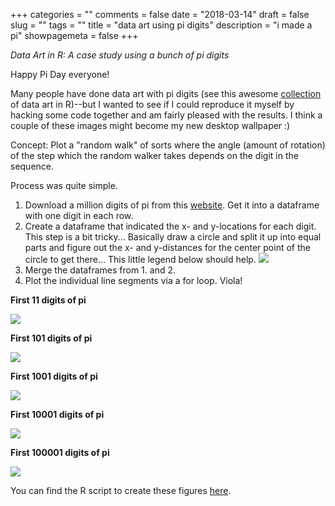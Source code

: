 +++
categories = ""
comments = false
date = "2018-03-14"
draft = false
slug = ""
tags = ""
title = "data art using pi digits"
description = "i made a pi"
showpagemeta = false
+++
    
*Data Art in R: A case study using a bunch of pi digits*

Happy Pi Day everyone! 

Many people have done data art with pi digits (see this awesome [collection](https://www.r-graph-gallery.com/portfolio/data-art/) of data art in R)--but I wanted to see if I could reproduce it myself by hacking some code together and am fairly pleased with the results. I think a couple of these images might become my new desktop wallpaper :)  

Concept: Plot a "random walk" of sorts where the angle (amount of rotation) of the step which the random walker takes depends on the digit in the sequence. 

Process was quite simple. 
1. Download a million digits of pi from this [website](http://pi2e.ch/blog/2017/03/10/pi-digits-download/). Get it into a dataframe with one digit in each row.   
2. Create a dataframe that indicated the x- and y-locations for each digit. This step is a bit tricky... Basically draw a circle and split it up into equal parts and figure out the x- and y-distances for the center point of the circle to get there... This little legend below should help. 
![](/img/legend.png)
3. Merge the dataframes from 1. and 2. 
4. Plot the individual line segments via a for loop. Viola! 

**First 11 digits of pi**

![](/img/10pi.jpg)

**First 101 digits of pi**

![](/img/100pi.jpg)

**First 1001 digits of pi**

![](/img/1000pi.jpg)

**First 10001 digits of pi**

![](/img/10000pi.jpg)

**First 100001 digits of pi**

![](/img/100000pi.jpg)

You can find the R script to create these figures [here](github). 

